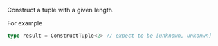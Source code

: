Construct a tuple with a given length.

For example

```ts
type result = ConstructTuple<2> // expect to be [unknown, unkonwn]
```
